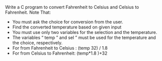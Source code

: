 Write a C program to convert Fahrenheit to Celsius and Celsius to Fahrenheit. 
Note That:
- You must ask the choice for conversion from the user.
- Find the converted temperature based on given input
- You must use only two variables for the selection and the temperature.
- The variables “ temp ” and sel ” must be used for the temperature and the choice, respectively.
- For from Fahrenheit to Celsius : (temp 32) / 1.8
- For from Celsius to Fahrenheit: (temp*1.8 )+32
